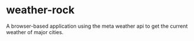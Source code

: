 # weather-rock
A browser-based application using the meta weather api to get the current weather of major cities.
